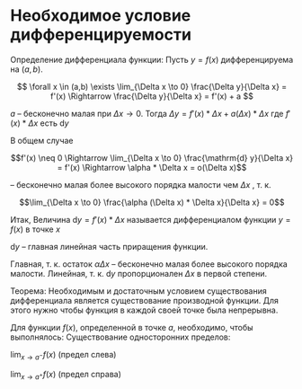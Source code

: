 # Необходимое условие дифференцируемости

Определение дифференциала функции:
Пусть $y = f(x)$ дифференцируема на $(a,b)$.

$$
\forall  x \in (a,b)  \exists \lim_{\Delta x \to 0} \frac{\Delta y}{\Delta x} = f'(x) \Rightarrow \frac{\Delta y}{\Delta x} = f'(x) + a
$$

$a$ – бесконечно малая при $\Delta x \to 0$.
Тогда
$\Delta y = f'(x) * \Delta x + a(\Delta x) * \Delta x$
где $f'(x) * \Delta x$ есть $\mathrm{d} y$

В общем случае 

$$f'(x) \neq 0 \Rightarrow \lim_{\Delta x \to 0} \frac{\mathrm{d} y}{\Delta x} = f'(x) \Rightarrow \alpha * \Delta x = o(\Delta x)$$

– бесконечно малая более высокого порядка малости чем $\Delta x$ , т. к. 

$$\lim_{\Delta x \to 0} \frac{\alpha (\Delta x) * \Delta x}{\Delta x} = 0$$

Итак, 
Величина $\mathrm{d} y = f'(x) * \Delta x$ называется дифференциалом функции $y = f(x)$ в точке $x$

$\mathrm{d} y$ – главная линейная часть приращения функции.

Главная, т. к. остаток $\alpha \Delta x$ – бесконечно малая более высокого порядка малости.
Линейная, т. к. $\mathrm{d} y$ пропорционален $\Delta x$ в первой степени.

Теорема:
Необходимым и достаточным условием существования дифференциала является существование производной функции. Для этого нужно чтобы функция в каждой своей точке была непрерывна.

Для функции $f(x)$, определенной в точке $a$, необходимо, чтобы выполнялось:
Существование односторонних пределов:

$\lim_{x \to a^-} f(x)$  (предел слева)

$\lim_{x \to a^+} f(x)$  (предел справа)
